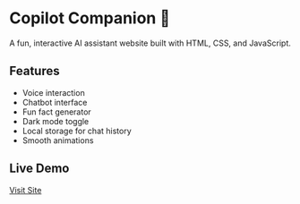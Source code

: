 # Copilot Companion 🤖

A fun, interactive AI assistant website built with HTML, CSS, and JavaScript.

## Features
- Voice interaction
- Chatbot interface
- Fun fact generator
- Dark mode toggle
- Local storage for chat history
- Smooth animations

## Live Demo
[Visit Site](https://layhan-480.github.io/Copilot-Site/)
